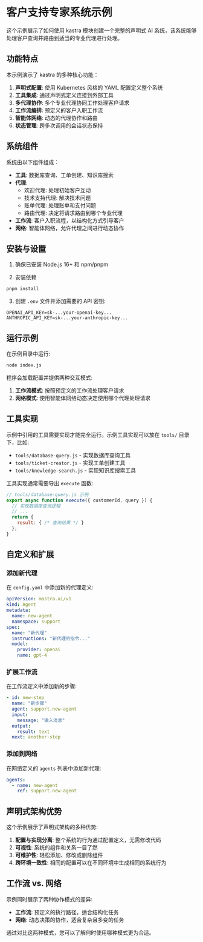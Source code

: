 # 客户支持专家系统示例

这个示例展示了如何使用 kastra 模块创建一个完整的声明式 AI 系统，该系统能够处理客户查询并路由到适当的专业代理进行处理。

## 功能特点

本示例演示了 kastra 的多种核心功能：

1. **声明式配置**: 使用 Kubernetes 风格的 YAML 配置定义整个系统
2. **工具集成**: 通过声明式定义连接到外部工具
3. **多代理协作**: 多个专业代理协同工作处理客户请求
4. **工作流编排**: 预定义的客户入职工作流
5. **智能体网络**: 动态的代理协作和路由
6. **状态管理**: 跨多次调用的会话状态保持

## 系统组件

系统由以下组件组成：

- **工具**: 数据库查询、工单创建、知识库搜索
- **代理**: 
  - 欢迎代理: 处理初始客户互动
  - 技术支持代理: 解决技术问题
  - 账单代理: 处理账单和支付问题
  - 路由代理: 决定将请求路由到哪个专业代理
- **工作流**: 客户入职流程，以结构化方式引导客户
- **网络**: 智能体网络，允许代理之间进行动态协作

## 安装与设置

1. 确保已安装 Node.js 16+ 和 npm/pnpm

2. 安装依赖

```bash
pnpm install
```

3. 创建 `.env` 文件并添加需要的 API 密钥:

```
OPENAI_API_KEY=sk-...your-openai-key...
ANTHROPIC_API_KEY=sk-...your-anthropic-key...
```

## 运行示例

在示例目录中运行:

```bash
node index.js
```

程序会加载配置并提供两种交互模式:

1. **工作流模式**: 按照预定义的工作流处理客户请求
2. **网络模式**: 使用智能体网络动态决定使用哪个代理处理请求

## 工具实现

示例中引用的工具需要实现才能完全运行。示例工具实现可以放在 `tools/` 目录下，比如:

- `tools/database-query.js` - 实现数据库查询工具
- `tools/ticket-creator.js` - 实现工单创建工具
- `tools/knowledge-search.js` - 实现知识库搜索工具

工具实现通常需要导出 `execute` 函数:

```javascript
// tools/database-query.js 示例
export async function execute({ customerId, query }) {
  // 实现数据库查询逻辑
  // ...
  return {
    result: { /* 查询结果 */ }
  };
}
```

## 自定义和扩展

### 添加新代理

在 `config.yaml` 中添加新的代理定义:

```yaml
apiVersion: mastra.ai/v1
kind: Agent
metadata:
  name: new-agent
  namespace: support
spec:
  name: "新代理"
  instructions: "新代理的指令..."
  model:
    provider: openai
    name: gpt-4
```

### 扩展工作流

在工作流定义中添加新的步骤:

```yaml
- id: new-step
  name: "新步骤"
  agent: support.new-agent
  input:
    message: "输入消息"
  output:
    result: text
  next: another-step
```

### 添加到网络

在网络定义的 `agents` 列表中添加新代理:

```yaml
agents:
  - name: new-agent
    ref: support.new-agent
```

## 声明式架构优势

这个示例展示了声明式架构的多种优势:

1. **配置与实现分离**: 整个系统的行为通过配置定义，无需修改代码
2. **可视性**: 系统的组件和关系一目了然
3. **可维护性**: 轻松添加、修改或删除组件
4. **跨环境一致性**: 相同的配置可以在不同环境中生成相同的系统行为

## 工作流 vs. 网络

示例同时展示了两种协作模式的差异:

- **工作流**: 预定义的执行路径，适合结构化任务
- **网络**: 动态决策的协作，适合复杂且多变的任务

通过对比这两种模式，您可以了解何时使用哪种模式更为合适。 